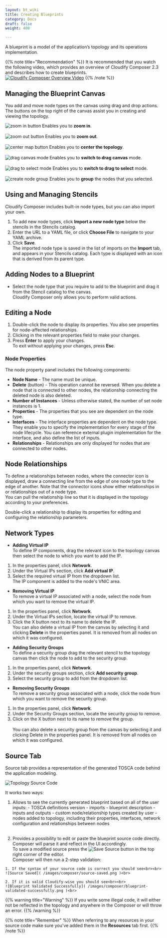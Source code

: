 ```yaml
---
layout: bt_wiki
title: Creating Blueprints
category: Docs
draft: false
weight: 400

---
```

A blueprint is a model of the application’s topology and its operations implementation.

{{% note title="Recommendation" %}}
It is recommended that you watch the following video, which provides an overview of Cloudify Composer 2.3 and describes how to create blueprints. <br>
[![Cloudify Composer Overview Video](https://img.youtube.com/vi/Ywatch?v=c6RWafVzA44&t=53s/0.jpg)](https://www.youtube.com/watch?v=c6RWafVzA44&t=53s)
{{% /note %}}

## Managing the Blueprint Canvas

You add and move node types on the canvas using drag and drop actions. The buttons on the top right of the canvas assist you in creating and viewing the topology.

![zoom in button]( /images/composer/zoom-in.png )    Enables you to **zoom in**.<br><br>
![zoom out button]( /images/composer/zoom-out.png )    Enables you to **zoom out**.<br><br>
![center map button]( /images/composer/center-map.png )    Enables you to **center the topology**.<br><br>
![drag canvas mode]( /images/composer/drag-canvas.png )    Enables you to **switch to drag canvas** mode.<br><br>
![drag to select mode]( /images/composer/drag-to-select.png )    Enables you to **switch to drag to select** mode.<br><br>
![create node group]( /images/composer/create-node-group.png )    Enables you to **group** the nodes that you selected.

## Using and Managing Stencils

Cloudify Composer includes built-in node types, but you can also import your own.

1. To add new node types, click **Import a new node type** below the stencils in the Stencils catalog.
2. Enter the URL to a YAML file, or click **Choose File** to navigate to your YAML archive.
3. Click **Save**.<br>
The imported node type is saved in the list of imports on the **Import** tab, and appears in your Stencils catalog.
Each type is displayed with an icon that is derived from its parent type.<br/>

## Adding Nodes to a Blueprint

* Select the node type that you require to add to the blueprint and drag it from the Stencil catalog to the canvas. <br/>
Cloudify Composer only allows you to perform valid actions.


## Editing a Node

1. Double-click the node to display its properties. You also see properties for node-affected relationships.
2. Clicking in the relevant properties field to make your changes.
3. Press **Enter** to apply your changes.   
   To exit without applying your changes, press **Esc**.
  
### Node Properties
The node property panel includes the following components:  

- **Node Name** - The name must be unique. 
- **Delete** (button) - This operation cannot be reversed. When you delete a node that is connected to other nodes, the relationship connecting the deleted node is also deleted.
- **Number of Instances** - Unless otherwise stated, the number of set node instances is 1.
- **Properties** - The properties that you see are dependent on the node type.
- **Interfaces** - The interface properties are dependent on the node type. They enable you to specify the implementation for every stage of the node lifecycle. You can reference external plugin implementation for the interface, and also define the list of inputs.
- **Relationships** - Relationships are only displayed for nodes that are connected to other nodes. 

## Node Relationships

To define a relationships between nodes, where the connector icon is displayed, draw a connecting line from the edge of one node type to the edge of another. Note that the connector icons show either relationships in or relationships out of a node type.<br/>
You can pull the relationship line so that it is displayed in the topology according to your preferences.

Double-click a relationship to display its properties for editing and configuring the relationship parameters.

## Network Types

 - **Adding Virtual IP<br>**
To define IP components, drag the relevant icon to the topology canvas then select the node to which you want to add the IP. 
  1. In the properties panel, click **Network**.
  2. Under the Virtual IPs section, click **Add virtual IP**.
  3. Select the required virtual IP from the dropdown list.<br>
The IP component is added to the node's VNIC area.

 - **Removing Virtual IP**<br/>
   To remove a virtual IP associated with a node, select the node from which you want to remove the virtual IP.
  1. In the properties panel, click **Network**.
  2. Under the Virtual IPs section, locate the virtual IP to remove.
  3. Click the X button next to its name to delete the IP.<br/>
 You can also delete a virtual IP from the canvas by selecting it and clicking **Delete** in the properties panel. It is removed from all nodes on which it was configured.<br>

 - **Adding Security Groups** <br/>
To define a security group drag the relevant stencil to the topology canvas then click the node to add to the security group. 
  1. In the properties panel, click **Network**.
  2. Under the security groups section, click **Add security group**.
  3. Select the security group to add from the dropdown list.<br>

 - **Removing Security Groups** <br/>
To remove a security group associated with a node, click the node from which you want to remove the security group.
  1. In the properties panel, click **Network**.
  2. Under the Security Groups section, locate the security group to remove.
  3. Click on the X button next to its name to remove the group.<br/><br/>
You can also delete a security group from the canvas by selecting it and clicking Delete in the properties panel. It is removed from all nodes on which it was configured.

## Source Tab

Source tab provides a representation of the generated TOSCA code behind the application modeling.

![Topology Source Code]( /images/composer/source-tab.png )<br>

It works two ways:<br>

  1. Allows to see the currently generated blueprint based on all of the user inputs:
    - TOSCA definitions version
    - imports
    - blueprint description
    - inputs and outputs
    - custom node/relationship types created by user
    - nodes added to topology, including their properties, interfaces, network configuration and relationships between nodes<br><br>

  2. Provides a possibility to edit or paste the blueprint source code directly. Composer will parse it and reflect in the UI accordingly.<br>
  To save a modified source press the ![Save Source]( /images/composer/save-source.png ) button in the top right corner of the editor.<br>
  Composer will then run a 2-step validation:

    1. If the syntax of your source code is correct you should see<br><br>
    ![Source Saved]( /images/composer/source-saved.png )<br>

    2. If it is valid Cloudify-wise you should see<br><br>
    ![Blueprint Validated Successfully]( /images/composer/blueprint-validated-successfully.png )<br>

{{% warning title="Warning" %}}
If you write some illegal code, it will either not be reflected in the topology and anywhere in the Composer or will throw an error.
{{% /warning %}}

{{% note title="Remember" %}}
When referring to any resources in your source code make sure you've added them in the **Resources** tab first.
{{% /note %}}




